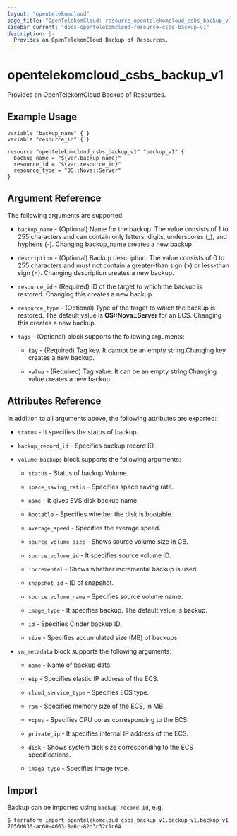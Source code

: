 ```yaml
---
layout: "opentelekomcloud"
page_title: "OpenTelekomCloud: resource_opentelekomcloud_csbs_backup_v1"
sidebar_current: "docs-opentelekomcloud-resource-csbs-backup-v1"
description: |-
  Provides an OpenTelekomCloud Backup of Resources.
---
```


# opentelekomcloud_csbs_backup_v1

Provides an OpenTelekomCloud Backup of Resources.

## Example Usage

 ```hcl
 variable "backup_name" { }
 variable "resource_id" { }
 
 resource "opentelekomcloud_csbs_backup_v1" "backup_v1" {
   backup_name = "${var.backup_name}"
   resource_id = "${var.resource_id}"
   resource_type = "OS::Nova::Server"
 }

 ```
## Argument Reference
The following arguments are supported:

* `backup_name` - (Optional) Name for the backup. The value consists of 1 to 255 characters and can contain only letters, digits, underscores (_), and hyphens (-). Changing backup_name creates a new backup.

* `description` - (Optional) Backup description. The value consists of 0 to 255 characters and must not contain a greater-than sign (>) or less-than sign (<). Changing description creates a new backup.

* `resource_id` - (Required) ID of the target to which the backup is restored. Changing this creates a new backup.

* `resource_type` - (Optional) Type of the target to which the backup is restored. The default value is **OS::Nova::Server** for an ECS. Changing this creates a new backup.

* `tags` - (Optional) block supports the following arguments:

  * `key` - (Required) Tag key. It cannot be an empty string.Changing key creates a new backup.
    
  * `value` - (Required) Tag value. It can be an empty string.Changing value creates a new backup.

## Attributes Reference
In addition to all arguments above, the following attributes are exported:

* `status` - It specifies the status of backup.

* `backup_record_id` - Specifies backup record ID.

* `volume_backups` block supports the following arguments:

  * `status` -  Status of backup Volume.
    
  * `space_saving_ratio` -  Specifies space saving rate.

  * `name` -  It gives EVS disk backup name.

  * `bootable` -  Specifies whether the disk is bootable.

  * `average_speed` -  Specifies the average speed.

  * `source_volume_size` -  Shows source volume size in GB.

  * `source_volume_id` -  It specifies source volume ID.

  * `incremental` -  Shows whether incremental backup is used.

  * `snapshot_id` -  ID of snapshot.

  * `source_volume_name` -  Specifies source volume name.

  * `image_type` -  It specifies backup. The default value is backup.

  * `id` -  Specifies Cinder backup ID.

  * `size` -  Specifies accumulated size (MB) of backups.
    
* `vm_metadata` block supports the following arguments:

  * `name` - Name of backup data.

  * `eip` - Specifies elastic IP address of the ECS.

  * `cloud_service_type` - Specifies ECS type.

  * `ram` - Specifies memory size of the ECS, in MB.

  * `vcpus` - Specifies CPU cores corresponding to the ECS.

  * `private_ip` - It specifies internal IP address of the ECS.

  * `disk` - Shows system disk size corresponding to the ECS specifications.

  * `image_type` - Specifies image type.


## Import

Backup can be imported using  `backup_record_id`, e.g.

```
$ terraform import opentelekomcloud_csbs_backup_v1.backup_v1.backup_v1 7056d636-ac60-4663-8a6c-82d3c32c1c64
```



